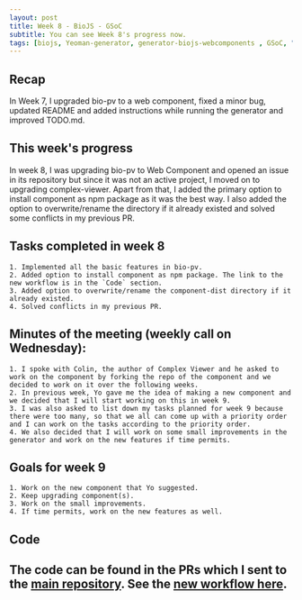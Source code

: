 ```yaml
---
layout: post
title: Week 8 - BioJS - GSoC   
subtitle: You can see Week 8's progress now.
tags: [biojs, Yeoman-generator, generator-biojs-webcomponents , GSoC, "Summer of Code"]
---
```


## Recap
In Week 7, I upgraded bio-pv to a web component, fixed a minor bug, updated README and added instructions while running the generator and improved TODO.md.

## This week's progress
In week 8, I was upgrading bio-pv to Web Component and opened an issue in its repository but since it was not an active project, I moved on to upgrading complex-viewer. Apart from that, I added the primary option to install component as npm package as it was the best way. I also added the option to overwrite/rename the directory if it already existed and solved some conflicts in my previous PR.

## Tasks completed in week 8
    1. Implemented all the basic features in bio-pv.
    2. Added option to install component as npm package. The link to the new workflow is in the `Code` section.
    3. Added option to overwrite/rename the component-dist directory if it already existed.
    4. Solved conflicts in my previous PR.

## Minutes of the meeting (weekly call on Wednesday):
    1. I spoke with Colin, the author of Complex Viewer and he asked to work on the component by forking the repo of the component and we decided to work on it over the following weeks.
    2. In previous week, Yo gave me the idea of making a new component and we decided that I will start working on this in week 9.
    3. I was also asked to list down my tasks planned for week 9 because there were too many, so that we all can come up with a priority order and I can work on the tasks according to the priority order.
    4. We also decided that I will work on some small improvements in the generator and work on the new features if time permits.

## Goals for week 9
    1. Work on the new component that Yo suggested.
    2. Keep upgrading component(s).
    3. Work on the small improvements.
    4. If time permits, work on the new features as well.

## Code
The code can be found in the PRs which I sent to the [main repository](https://github.com/biojs/generator-biojs-webcomponents/).
See the [new workflow here](https://whimsical.com/PdG6frpN13VXiwcvbn4r3V#2Ux7TurymN9vh5GC9hmi).
---